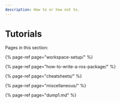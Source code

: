 ```yaml
---
description: How to or how not to.
---
```


# Tutorials

Pages in this section:

{% page-ref page="workspace-setup/" %}

{% page-ref page="how-to-write-a-ros-package/" %}

{% page-ref page="cheatsheets/" %}

{% page-ref page="miscellaneous/" %}

{% page-ref page="dump1.md" %}

